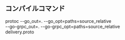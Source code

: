## コンパイルコマンド
protoc --go_out=. --go_opt=paths=source_relative \
--go-grpc_out=. --go-grpc_opt=paths=source_relative \
delivery.proto
